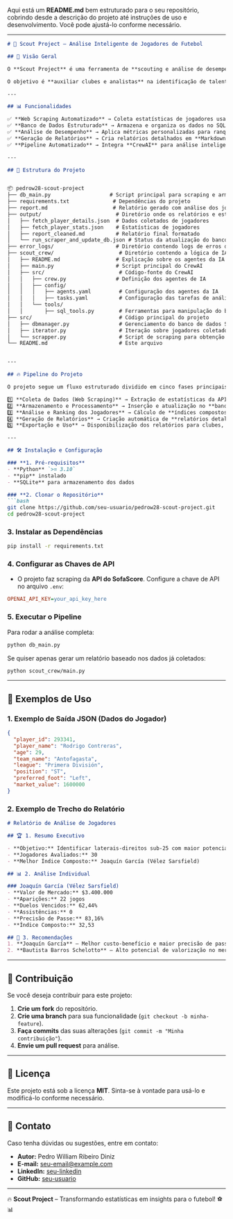 Aqui está um **README.md** bem estruturado para o seu repositório, cobrindo desde a descrição do projeto até instruções de uso e desenvolvimento. Você pode ajustá-lo conforme necessário. 

---

```markdown
# 🚀 Scout Project – Análise Inteligente de Jogadores de Futebol

## 📌 Visão Geral

O **Scout Project** é uma ferramenta de **scouting e análise de desempenho de jogadores de futebol**, utilizando **web scraping, banco de dados e inteligência artificial**. O projeto coleta estatísticas detalhadas de diversas ligas, armazena os dados em um banco SQLite, processa informações com IA (CrewAI) e gera **relatórios estruturados em Markdown e PDF**.

O objetivo é **auxiliar clubes e analistas** na identificação de talentos e tomada de decisão, combinando **desempenho estatístico e custo-benefício**.

---

## 📊 Funcionalidades

✅ **Web Scraping Automatizado** → Coleta estatísticas de jogadores usando a API do **SofaScore**.  
✅ **Banco de Dados Estruturado** → Armazena e organiza os dados no SQLite para análise posterior.  
✅ **Análise de Desempenho** → Aplica métricas personalizadas para ranquear jogadores por posição.  
✅ **Geração de Relatórios** → Cria relatórios detalhados em **Markdown e PDF** para auxiliar na tomada de decisão.  
✅ **Pipeline Automatizado** → Integra **CrewAI** para análise inteligente e escrita dos relatórios.  

---

## 📂 Estrutura do Projeto


📦 pedrow28-scout-project
├── db_main.py                   # Script principal para scraping e armazenamento no banco de dados
├── requirements.txt              # Dependências do projeto
├── report.md                     # Relatório gerado com análise dos jogadores
├── output/                        # Diretório onde os relatórios e estatísticas processadas são armazenados
│   ├── fetch_player_details.json  # Dados coletados de jogadores
│   ├── fetch_player_stats.json    # Estatísticas de jogadores
│   ├── report_cleaned.md          # Relatório final formatado
│   └── run_scraper_and_update_db.json # Status da atualização do banco
├── error_logs/                    # Diretório contendo logs de erros durante scraping
├── scout_crew/                     # Diretório contendo a lógica de IA baseada no CrewAI
│   ├── README.md                  # Explicação sobre os agentes da IA
│   ├── main.py                    # Script principal do CrewAI
│   ├── src/                        # Código-fonte do CrewAI
│   │   ├── crew.py                # Definição dos agentes de IA
│   │   ├── config/
│   │   │   ├── agents.yaml         # Configuração dos agentes da IA
│   │   │   ├── tasks.yaml          # Configuração das tarefas de análise
│   │   └── tools/
│   │       ├── sql_tools.py        # Ferramentas para manipulação do banco SQL
├── src/                            # Código principal do projeto
│   ├── dbmanager.py                # Gerenciamento do banco de dados SQLite
│   ├── iterator.py                 # Iteração sobre jogadores coletados
│   └── scrapper.py                 # Script de scraping para obtenção dos dados
└── README.md                       # Este arquivo


---

## 🔥 Pipeline do Projeto

O projeto segue um fluxo estruturado dividido em cinco fases principais:

1️⃣ **Coleta de Dados (Web Scraping)** → Extração de estatísticas da API do SofaScore via `db_main.py`.  
2️⃣ **Armazenamento e Processamento** → Inserção e atualização no **banco de dados SQLite** (`statistics.db`).  
3️⃣ **Análise e Ranking dos Jogadores** → Cálculo de **índices compostos** para selecionar os melhores atletas.  
4️⃣ **Geração de Relatórios** → Criação automática de **relatórios detalhados em Markdown e PDF**.  
5️⃣ **Exportação e Uso** → Disponibilização dos relatórios para clubes, analistas e scouts.  

---

## 🛠️ Instalação e Configuração

### **1. Pré-requisitos**
- **Python** `>= 3.10`
- **pip** instalado
- **SQLite** para armazenamento dos dados

### **2. Clonar o Repositório**
```bash
git clone https://github.com/seu-usuario/pedrow28-scout-project.git
cd pedrow28-scout-project
```

### **3. Instalar as Dependências**
```bash
pip install -r requirements.txt
```

### **4. Configurar as Chaves de API**
- O projeto faz scraping da **API do SofaScore**. Configure a chave de API no arquivo `.env`:
```ini
OPENAI_API_KEY=your_api_key_here
```

### **5. Executar o Pipeline**
Para rodar a análise completa:
```bash
python db_main.py
```

Se quiser apenas gerar um relatório baseado nos dados já coletados:
```bash
python scout_crew/main.py
```

---

## 📜 Exemplos de Uso

### **1. Exemplo de Saída JSON (Dados do Jogador)**
```json
{
  "player_id": 293341,
  "player_name": "Rodrigo Contreras",
  "age": 29,
  "team_name": "Antofagasta",
  "league": "Primera División",
  "position": "ST",
  "preferred_foot": "Left",
  "market_value": 1600000
}
```

### **2. Exemplo de Trecho do Relatório**
```markdown
# Relatório de Análise de Jogadores

## 🏆 1. Resumo Executivo

- **Objetivo:** Identificar laterais-direitos sub-25 com maior potencial.
- **Jogadores Avaliados:** 30
- **Melhor Índice Composto:** Joaquín García (Vélez Sarsfield)

## 📊 2. Análise Individual

### Joaquín García (Vélez Sarsfield)
- **Valor de Mercado:** $3.400.000
- **Aparições:** 22 jogos
- **Duelos Vencidos:** 62,44%
- **Assistências:** 0
- **Precisão de Passe:** 83,16%
- **Índice Composto:** 32,53

## 🏅 3. Recomendações
1. **Joaquín García** – Melhor custo-benefício e maior precisão de passes.
2. **Bautista Barros Schelotto** – Alto potencial de valorização no mercado.
```

---

## 📌 Contribuição

Se você deseja contribuir para este projeto:

1. **Crie um fork** do repositório.
2. **Crie uma branch** para sua funcionalidade (`git checkout -b minha-feature`).
3. **Faça commits** das suas alterações (`git commit -m "Minha contribuição"`).
4. **Envie um pull request** para análise.

---

## 📃 Licença

Este projeto está sob a licença **MIT**. Sinta-se à vontade para usá-lo e modificá-lo conforme necessário.

---

## 🤝 Contato

Caso tenha dúvidas ou sugestões, entre em contato:

- **Autor:** Pedro William Ribeiro Diniz
- **E-mail:** [seu-email@example.com](mailto:pedrowilliamrd@gmail.com)
- **LinkedIn:** [seu-linkedin](https://www.linkedin.com/in/pedrowilliamrd/)
- **GitHub:** [seu-usuario](https://github.com/pedrow28)

---

🔥 **Scout Project** – Transformando estatísticas em insights para o futebol! ⚽📊
```


